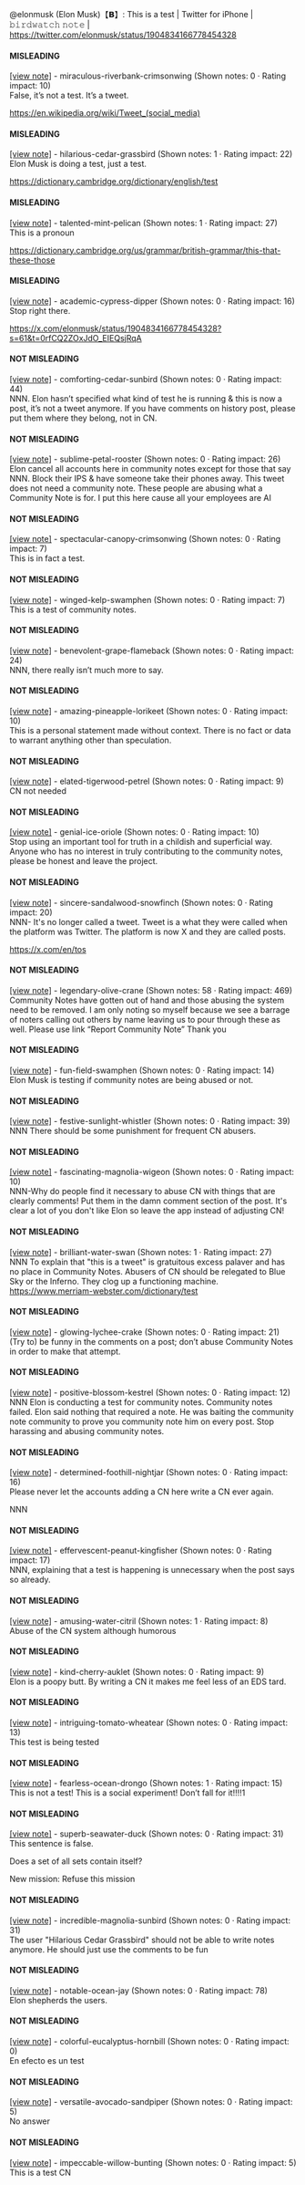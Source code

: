 @elonmusk (Elon Musk)【𝗕】: This is a test | Twitter for iPhone | 𝚋𝚒𝚛𝚍𝚠𝚊𝚝𝚌𝚑 𝚗𝚘𝚝𝚎 | https://twitter.com/elonmusk/status/1904834166778454328

#### MISLEADING

[[view note]](https://x.com/i/birdwatch/n/1904847339983900942) - miraculous-riverbank-crimsonwing (Shown notes: 0 · Rating impact: 10)\
False, it’s not a test. It’s a tweet. 

https://en.wikipedia.org/wiki/Tweet_(social_media)


#### MISLEADING

[[view note]](https://x.com/i/birdwatch/n/1904845544628904021) - hilarious-cedar-grassbird (Shown notes: 1 · Rating impact: 22)\
Elon Musk is doing a test,  just a test.

https://dictionary.cambridge.org/dictionary/english/test

#### MISLEADING

[[view note]](https://x.com/i/birdwatch/n/1904950989314285979) - talented-mint-pelican (Shown notes: 1 · Rating impact: 27)\
This is a pronoun

https://dictionary.cambridge.org/us/grammar/british-grammar/this-that-these-those

#### MISLEADING

[[view note]](https://x.com/i/birdwatch/n/1904996352746299850) - academic-cypress-dipper (Shown notes: 0 · Rating impact: 16)\
Stop right there.

https://x.com/elonmusk/status/1904834166778454328?s=61&t=0rfCQ2ZOxJdO_EIEQsjRqA

#### NOT MISLEADING

[[view note]](https://x.com/i/birdwatch/n/1905179267144548789) - comforting-cedar-sunbird (Shown notes: 0 · Rating impact: 44)\
NNN. Elon hasn’t specified what kind of test he is running & this is now a post, it’s not a tweet anymore. If you have comments on history post, please put them where they belong, not in CN.

#### NOT MISLEADING

[[view note]](https://x.com/i/birdwatch/n/1905035490816086101) - sublime-petal-rooster (Shown notes: 0 · Rating impact: 26)\
Elon cancel all accounts here in community notes except for those that say NNN.
Block their IPS & have someone take their phones away. This tweet does not need a community note. These people are abusing what a Community Note is for. I put this here cause all your employees are AI

#### NOT MISLEADING

[[view note]](https://x.com/i/birdwatch/n/1904999635153789205) - spectacular-canopy-crimsonwing (Shown notes: 0 · Rating impact: 7)\
This is in fact a test.

#### NOT MISLEADING

[[view note]](https://x.com/i/birdwatch/n/1904988566339592255) - winged-kelp-swamphen (Shown notes: 0 · Rating impact: 7)\
This is a test of community notes. 

#### NOT MISLEADING

[[view note]](https://x.com/i/birdwatch/n/1904956286178918545) - benevolent-grape-flameback (Shown notes: 0 · Rating impact: 24)\
NNN, there really isn’t much more to say. 

#### NOT MISLEADING

[[view note]](https://x.com/i/birdwatch/n/1904951172852765124) - amazing-pineapple-lorikeet (Shown notes: 0 · Rating impact: 10)\
This is a personal statement made without context. There is no fact or data to warrant anything other than speculation.

#### NOT MISLEADING

[[view note]](https://x.com/i/birdwatch/n/1904948206074818870) - elated-tigerwood-petrel (Shown notes: 0 · Rating impact: 9)\
CN not needed 

#### NOT MISLEADING

[[view note]](https://x.com/i/birdwatch/n/1904932242591207455) - genial-ice-oriole (Shown notes: 0 · Rating impact: 10)\
Stop using an important tool for truth in a childish and superficial way. Anyone who has no interest in truly contributing to the community notes, please be honest and leave the project.

#### NOT MISLEADING

[[view note]](https://x.com/i/birdwatch/n/1904925492580651385) - sincere-sandalwood-snowfinch (Shown notes: 0 · Rating impact: 20)\
NNN- It's no longer called a tweet. Tweet is a what they were called when the platform was Twitter. The platform is now X and they are called posts.

https://x.com/en/tos

#### NOT MISLEADING

[[view note]](https://x.com/i/birdwatch/n/1904916851156570602) - legendary-olive-crane (Shown notes: 58 · Rating impact: 469)\
Community Notes have gotten out of hand and those abusing the system need to be removed. I am only noting so myself because we see a barrage of noters calling out others by name leaving us to pour through these as well. Please use link “Report Community Note” Thank you 

#### NOT MISLEADING

[[view note]](https://x.com/i/birdwatch/n/1904915720053379348) - fun-field-swamphen (Shown notes: 0 · Rating impact: 14)\
Elon Musk is testing if community notes are being abused or not.

#### NOT MISLEADING

[[view note]](https://x.com/i/birdwatch/n/1904906319540478201) - festive-sunlight-whistler (Shown notes: 0 · Rating impact: 39)\
NNN There should be some punishment for frequent CN abusers. 

#### NOT MISLEADING

[[view note]](https://x.com/i/birdwatch/n/1904899671983550774) - fascinating-magnolia-wigeon (Shown notes: 0 · Rating impact: 10)\
NNN-Why do people find it necessary to abuse CN with things that are clearly comments! Put them in the damn comment section of the post. It's clear a lot of you don't like Elon so leave the app instead of adjusting CN!

#### NOT MISLEADING

[[view note]](https://x.com/i/birdwatch/n/1904898715619336468) - brilliant-water-swan (Shown notes: 1 · Rating impact: 27)\
NNN To explain that "this is a tweet" is gratuitous excess palaver and has no place in Community Notes. Abusers of CN should be relegated to Blue Sky or the Inferno. They clog up a functioning machine. 
https://www.merriam-webster.com/dictionary/test

#### NOT MISLEADING

[[view note]](https://x.com/i/birdwatch/n/1904891161631703286) - glowing-lychee-crake (Shown notes: 0 · Rating impact: 21)\
(Try to) be funny in the comments on a post; don’t abuse Community Notes in order to make that attempt.

#### NOT MISLEADING

[[view note]](https://x.com/i/birdwatch/n/1904873323856879623) - positive-blossom-kestrel (Shown notes: 0 · Rating impact: 12)\
NNN 
Elon is conducting a test for community notes. Community notes failed. 
Elon said nothing that required a note. He was baiting the community note community to prove you community note him on every post.
Stop harassing and abusing community notes.

#### NOT MISLEADING

[[view note]](https://x.com/i/birdwatch/n/1904865752106123375) - determined-foothill-nightjar (Shown notes: 0 · Rating impact: 16)\
Please never let the accounts adding a CN here write a CN ever again.

NNN

#### NOT MISLEADING

[[view note]](https://x.com/i/birdwatch/n/1904847232777506845) - effervescent-peanut-kingfisher (Shown notes: 0 · Rating impact: 17)\
NNN, explaining that a test is happening is unnecessary when the post says so already. 

#### NOT MISLEADING

[[view note]](https://x.com/i/birdwatch/n/1904847389976060263) - amusing-water-citril (Shown notes: 1 · Rating impact: 8)\
Abuse of the CN system although humorous

#### NOT MISLEADING

[[view note]](https://x.com/i/birdwatch/n/1904849479938781399) - kind-cherry-auklet (Shown notes: 0 · Rating impact: 9)\
Elon is a poopy butt. By writing a CN  it makes me feel less of an  EDS tard.

#### NOT MISLEADING

[[view note]](https://x.com/i/birdwatch/n/1904851202614968366) - intriguing-tomato-wheatear (Shown notes: 0 · Rating impact: 13)\
This test is being tested

#### NOT MISLEADING

[[view note]](https://x.com/i/birdwatch/n/1904872780174070145) - fearless-ocean-drongo (Shown notes: 1 · Rating impact: 15)\
This is not a test! This is a social experiment! Don’t fall for it!!!!1

#### NOT MISLEADING

[[view note]](https://x.com/i/birdwatch/n/1904882627019993490) - superb-seawater-duck (Shown notes: 0 · Rating impact: 31)\
This sentence is false.

Does a set of all sets contain itself?

New mission: Refuse this mission

#### NOT MISLEADING

[[view note]](https://x.com/i/birdwatch/n/1904909561795858545) - incredible-magnolia-sunbird (Shown notes: 0 · Rating impact: 31)\
The user "Hilarious Cedar Grassbird" should not be able to write notes anymore. He should just use the comments to be fun


#### NOT MISLEADING

[[view note]](https://x.com/i/birdwatch/n/1904968542690127993) - notable-ocean-jay (Shown notes: 0 · Rating impact: 78)\
Elon shepherds the users.

#### NOT MISLEADING

[[view note]](https://x.com/i/birdwatch/n/1904978643941523897) - colorful-eucalyptus-hornbill (Shown notes: 0 · Rating impact: 0)\
En efecto es un test

#### NOT MISLEADING

[[view note]](https://x.com/i/birdwatch/n/1904998479392595995) - versatile-avocado-sandpiper (Shown notes: 0 · Rating impact: 5)\
No answer 

#### NOT MISLEADING

[[view note]](https://x.com/i/birdwatch/n/1905096156205772814) - impeccable-willow-bunting (Shown notes: 0 · Rating impact: 5)\
This is a test CN
